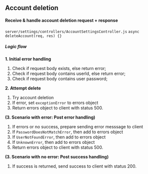 ## Account deletion

#### Receive & handle account deletion request + response

`server/settings/controllers/AccountSettingsController.js`
`async deleteAccount(req, res) {}`

##### Logic flow

**1. Initial error handling**
1. Check if request body exists, else return error;
2. Check if request body contains userId, else return error;
3. Check if request body contains user password;

**2. Attempt delete**
1. Try account deletion
2. If error, set `exceptionError` to errors object
3. Return errors object to client with status 500.

**(3. Scenario with error: Post error handling)**
1. If errors or no success, prepare sending error messsage to client
2. If `PasswordDoesNotMatchError`, then add to errors object
3. If `UserNotFoundError`, then add to errors object
4. If `UnknownError`, then add to errors object
5. Return errors object to client with status 500.

**(3. Scenario with no error: Post success handling)**
1. If success is returned, send success to client with status 200.